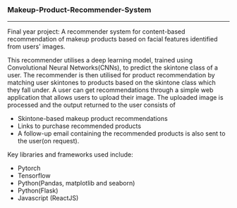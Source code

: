 ### Makeup-Product-Recommender-System
-------------------------------------

Final year project: A recommender system for content-based recommendation of makeup products based on facial features identified from users' images.

This recommender utilises a deep learning model, trained using Convolutional Neural Networks(CNNs), to predict the skintone class of a user.
The recommender is then utilised for product recommendation by matching user skintones to products based on the skintone class which they fall under.
A user can get recommendations through a simple web application that allows users to upload their image. The uploaded image is processed and the output returned to the user consists of
- Skintone-based makeup product recommendations
- Links to purchase recommended products
- A follow-up email containing the recommended products is also sent to the user(on request).

Key libraries and frameworks used include:
- Pytorch
- Tensorflow
- Python(Pandas, matplotlib and seaborn)
- Python(Flask)
- Javascript (ReactJS)
